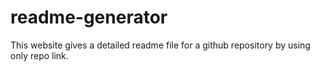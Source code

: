 # readme-generator
This website gives a detailed readme file for a github repository by using only repo link.
